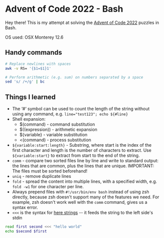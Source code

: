 # Advent of Code 2022 - Bash

Hey there! This is my attempt at solving the [Advent of Code 2022](https://adventofcode.com/2022) puzzles in Bash.

OS used: OSX Monterey 12.6

## Handy commands

```sh
# Replace newlines with spaces
awk -v RS= '{$1=$1}1'

# Perform arithmetic (e.g. sum) on numbers separated by a space
sed 's/ /+/g' | bc
```

## Things I learned

- The ‘#‘ symbol can be used to count the length of the string without using any command, e.g. `line="test123"; echo ${#line}`
- Shell expansion:
  - $(command) - command substitution
  - $((expression)) - arithmetic expansion
  - ${variable} - variable substitution
  - <(command) - process substitution
- `${variable:start:length}` - Substring, where start is the index of the first character and length is the number of characters to extract. Use `${variable:start}` to extract from start to the end of the string.
- `comm` - compare two sorted files line by line and write to standard output: the lines that are common, plus the lines that are unique. IMPORTANT: The files must be sorted beforehand!
- `uniq` - remove duplicate lines
- `fold` - spread the content into multiple lines, with a specified width, e.g. `fold -w1` for one character per line.
- Always prepend files with `#!/usr/bin/env bash` instead of using zsh directly, because zsh doesn't support many of the features we need.
  For example, zsh doesn't work well with the `comm` command, gives us a syntax error.
- `<<<` is the syntax for [here strings](https://tldp.org/LDP/abs/html/x17837.html) -- it feeds the string to the left side's stdin

```sh
read first second <<< "hello world"
echo $second $first
```
